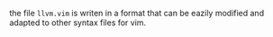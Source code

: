 the file `llvm.vim` is writen in a format that can be
eazily modified and adapted to other syntax files for vim.
